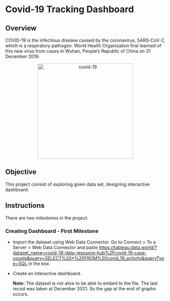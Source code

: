 # Covid-19 Tracking Dashboard
## Overview
COVID-19 is the infectious disease caused by the coronavirus, SARS-CoV-2, which is a respiratory pathogen. World Health Organization first learned of this new virus from cases in Wuhan, People’s Republic of China on 31 December 2019.

<center class="img-fluid" alt="label">
<img src="https://drive.google.com/uc?export=view&amp;id=11yLhtbPmrhXvVXNM375yaz-6g76T_BnP" alt="covid-19" width="300">
</center>

## Objective
This project consist of exploring given data set, designing interactive dashboard. 

## Instructions
There are two milestones in the project.
### Creating Dashboard - First Milestone
* Import the dataset using Web Data Connector. Go to Connect > To a Server > Web Data Connector and paste https://tableau.data.world/?dataset_name=covid-19-data-resource-hub%2Fcovid-19-case-counts&query=SELECT%20*%20FROM%20covid_19_activity&queryType=SQL in the box. 

* Create an interactive dashboard.

    **Note:** The dataset is not alive to be able to embed to the file. The last recod was taken at December 2021. So the gap at the end of graphs occurs.